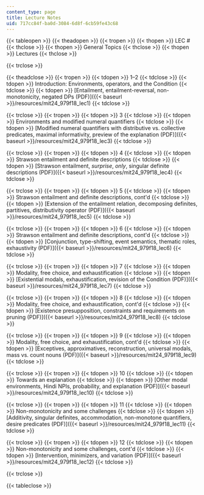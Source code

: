 ```yaml
---
content_type: page
title: Lecture Notes
uid: 717cc84f-ba0d-3084-6d8f-6cb59fe43c68
---
```


{{< tableopen >}}
{{< theadopen >}}
{{< tropen >}}
{{< thopen >}}
LEC #
{{< thclose >}}
{{< thopen >}}
General Topics
{{< thclose >}}
{{< thopen >}}
Lectures
{{< thclose >}}

{{< trclose >}}

{{< theadclose >}}
{{< tropen >}}
{{< tdopen >}}
1–2
{{< tdclose >}}
{{< tdopen >}}
Introduction: Environments, operators, and the Condition
{{< tdclose >}}
{{< tdopen >}}
[Entailment, entailment-reversal, non-monotonicity, negated DPs (PDF)]({{< baseurl >}}/resources/mit24_979f18_lec1)
{{< tdclose >}}

{{< trclose >}}
{{< tropen >}}
{{< tdopen >}}
3
{{< tdclose >}}
{{< tdopen >}}
Environments and modified numeral quantifiers
{{< tdclose >}}
{{< tdopen >}}
[Modified numeral quantifiers with distributive vs. collective predicates, maximal informativity, preview of the explanation (PDF)]({{< baseurl >}}/resources/mit24_979f18_lec3)
{{< tdclose >}}

{{< trclose >}}
{{< tropen >}}
{{< tdopen >}}
4
{{< tdclose >}}
{{< tdopen >}}
Strawson entailment and definite descriptions
{{< tdclose >}}
{{< tdopen >}}
[Strawson entailment, _surprise_, _only_, singular definite descriptions (PDF)]({{< baseurl >}}/resources/mit24_979f18_lec4)
{{< tdclose >}}

{{< trclose >}}
{{< tropen >}}
{{< tdopen >}}
5
{{< tdclose >}}
{{< tdopen >}}
Strawson entailment and definite descriptions, cont'd
{{< tdclose >}}
{{< tdopen >}}
[Extension of the entailment relation, decomposing definites, partitives, distributivity operator (PDF)]({{< baseurl >}}/resources/mit24_979f18_lec5)
{{< tdclose >}}

{{< trclose >}}
{{< tropen >}}
{{< tdopen >}}
6
{{< tdclose >}}
{{< tdopen >}}
Strawson entailment and definite descriptions, cont'd
{{< tdclose >}}
{{< tdopen >}}
[Conjunction, type-shifting, event semantics, thematic roles, exhaustivity (PDF)]({{< baseurl >}}/resources/mit24_979f18_lec6)
{{< tdclose >}}

{{< trclose >}}
{{< tropen >}}
{{< tdopen >}}
7
{{< tdclose >}}
{{< tdopen >}}
Modality, free choice, and exhaustification
{{< tdclose >}}
{{< tdopen >}}
[Existential modals, exhaustification, revision of the Condition (PDF)]({{< baseurl >}}/resources/mit24_979f18_lec7)
{{< tdclose >}}

{{< trclose >}}
{{< tropen >}}
{{< tdopen >}}
8
{{< tdclose >}}
{{< tdopen >}}
Modality, free choice, and exhaustification, cont'd
{{< tdclose >}}
{{< tdopen >}}
[Existence presupposition, constraints and requirements on pruning (PDF)]({{< baseurl >}}/resources/mit24_979f18_lec8)
{{< tdclose >}}

{{< trclose >}}
{{< tropen >}}
{{< tdopen >}}
9
{{< tdclose >}}
{{< tdopen >}}
Modality, free choice, and exhaustification, cont'd
{{< tdclose >}}
{{< tdopen >}}
[Exceptives, approximatives, reconstruction, universal modals, mass vs. count nouns (PDF)]({{< baseurl >}}/resources/mit24_979f18_lec9)
{{< tdclose >}}

{{< trclose >}}
{{< tropen >}}
{{< tdopen >}}
10
{{< tdclose >}}
{{< tdopen >}}
Towards an explanation
{{< tdclose >}}
{{< tdopen >}}
[Other modal environments, Hindi NPIs, probability, and explanation (PDF)]({{< baseurl >}}/resources/mit24_979f18_lec10)
{{< tdclose >}}

{{< trclose >}}
{{< tropen >}}
{{< tdopen >}}
11
{{< tdclose >}}
{{< tdopen >}}
Non-monotonicity and some challenges
{{< tdclose >}}
{{< tdopen >}}
[Additivity, singular definites, accommodation, non-monotone quantifiers, desire predicates (PDF)]({{< baseurl >}}/resources/mit24_979f18_lec11)
{{< tdclose >}}

{{< trclose >}}
{{< tropen >}}
{{< tdopen >}}
12
{{< tdclose >}}
{{< tdopen >}}
Non-monotonicity and some challenges, cont'd
{{< tdclose >}}
{{< tdopen >}}
[Intervention, minimizers, and variation (PDF)]({{< baseurl >}}/resources/mit24_979f18_lec12)
{{< tdclose >}}

{{< trclose >}}

{{< tableclose >}}
